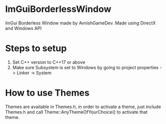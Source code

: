 # ImGuiBorderlessWindow
 ImGui Borderless Window made by AvnishGameDev. Made using DirectX and Windows API
 
 # Steps to setup
 1. Set C++ version to C++17 or above
 2. Make sure Subsystem is set to Windows by going to project properties -> Linker -> System

# How to use Themes
Themes are available in Themes.h, in order to activate a theme, just include Themes.h and call Theme::AnyThemeOfYourChoice() to activate that theme.

